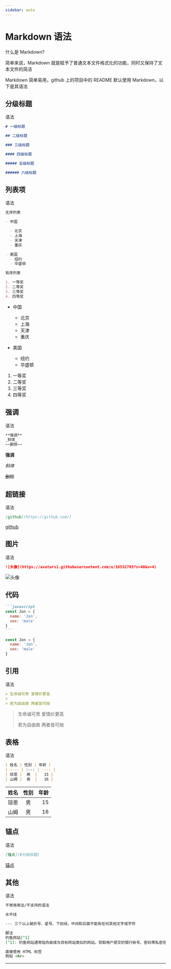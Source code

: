 ```yaml
---
sidebar: auto
---
```


# Markdown 语法

什么是 Markdown?

简单来说，Markdown 就是赋予了普通文本文件格式化的功能，同时又保持了文本文件的简洁

Markdown 简单易用，github 上的项目中的 README 默认使用 Markdown，以下是其语法

## 分级标题

语法

```md
# 一级标题

## 二级标题

### 三级标题

#### 四级标题

##### 五级标题

###### 六级标题
```

## 列表项

语法

```md
无序列表

- 中国

  - 北京
  - 上海
  - 天津
  - 重庆

- 美国
  - 纽约
  - 华盛顿

有序列表

1. 一等奖
2. 二等奖
3. 三等奖
4. 四等奖
```

- 中国

  - 北京
  - 上海
  - 天津
  - 重庆

- 美国
  - 纽约
  - 华盛顿

1. 一等奖
2. 二等奖
3. 三等奖
4. 四等奖

## 强调

语法

```md
**强调**
_斜体_
~~删除~~
```

**强调**

_斜体_

~~删除~~

## 超链接

语法

```md
[github](https://github.com/)
```

[github](https://github.com/)

## 图片

语法

```md
![头像](https://avatars1.githubusercontent.com/u/16532703?s=40&v=4)
```

![头像](https://avatars1.githubusercontent.com/u/16532703?s=40&v=4)

## 代码

````md
```javascript
const Jon = {
  name: 'Jon',
  sex: 'male'
}
```
````

```javascript
const Jon = {
  name: 'Jon',
  sex: 'male'
}
```

## 引用

语法

```md
> 生命诚可贵 爱情价更高
>
> 若为自由故 两者皆可抛
```

> 生命诚可贵 爱情价更高
>
> 若为自由故 两者皆可抛

## 表格

语法

```md
| 姓名 | 性别 | 年龄 |
| :--- | :--: | ---: |
| 琼恩 |  男  |   15 |
| 山姆 |  男  |   16 |
```

| 姓名 | 性别 | 年龄 |
| :--- | :--: | ---: |
| 琼恩 |  男  |   15 |
| 山姆 |  男  |   16 |

## 锚点

语法

```md
[锚点](#分级标题)
```

[锚点](#分级标题)

## 其他

语法

```md
不常用用法/不支持的语法

水平线

--- 三个以上破折号、星号、下划线，中间和后面不能有任何其他文字或字符

脚注
钓鱼网站[^1]
[^1]: 钓鱼网站通常指伪装成与目标网站类似的网站，窃取用户提交的银行帐号、密码等私密信息的网站

直接使用 HTML 标签
例如 <hr>
```

---
